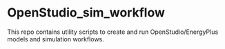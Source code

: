 # OpenStudio_sim_workflow
This repo contains utility scripts to create and run OpenStudio/EnergyPlus models and simulation workflows. 

